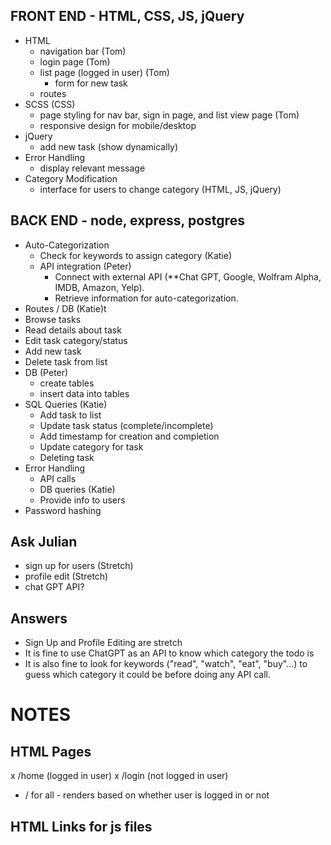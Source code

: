 ## FRONT END - HTML, CSS, JS, jQuery

- HTML
  - navigation bar (Tom)
  - login page (Tom)
  - list page (logged in user) (Tom)
    - form for new task
  - routes
- SCSS (CSS)
  - page styling for nav bar, sign in page, and list view page (Tom)
  - responsive design for mobile/desktop
- jQuery
  - add new task (show dynamically)
- Error Handling
  - display relevant message
- Category Modification
  - interface for users to change category (HTML, JS, jQuery)

## BACK END - node, express, postgres

- Auto-Categorization
  - Check for keywords to assign category (Katie)
  - API integration (Peter)
    - Connect with external API (**Chat GPT, Google, Wolfram Alpha, IMDB, Amazon, Yelp).
    - Retrieve information for auto-categorization.
- Routes / DB (Katie)t
 - Browse tasks
 - Read details about task
 - Edit task category/status
 - Add new task
 - Delete task from list
- DB (Peter)
  - create tables
  - insert data into tables
- SQL Queries (Katie)
  - Add task to list
  - Update task status (complete/incomplete)
  - Add timestamp for creation and completion
  - Update category for task
  - Deleting task
- Error Handling
  - API calls
  - DB queries (Katie)
  - Provide info to users
- Password hashing

## Ask Julian
- sign up for users (Stretch)
- profile edit (Stretch)
- chat GPT API?

## Answers
- Sign Up and Profile Editing are stretch
- It is fine to use ChatGPT as an API to know which category the todo is
- It is also fine to look for keywords ("read", "watch", "eat", "buy"...) to guess which category it could be before doing any API call.

# NOTES

## HTML Pages
x /home (logged in user)
x /login (not logged in user)
- / for all - renders based on whether user is logged in or not


## HTML Links for js files

<body>
  <!-- Your HTML content -->

  <!-- Include tasks.js script -->
  <script src="/routes/tasks.js" defer></script>
</body>

